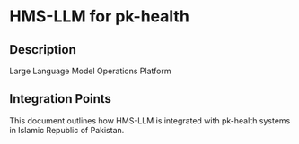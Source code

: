 # HMS-LLM for pk-health

## Description

Large Language Model Operations Platform

## Integration Points

This document outlines how HMS-LLM is integrated with pk-health systems in Islamic Republic of Pakistan.
